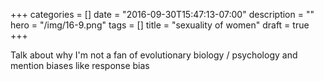+++
categories = []
date = "2016-09-30T15:47:13-07:00"
description = ""
hero = "/img/16-9.png"
tags = []
title = "sexuality of women"
draft = true
+++

Talk about why I'm not a fan of evolutionary biology / psychology and
mention biases like response bias
